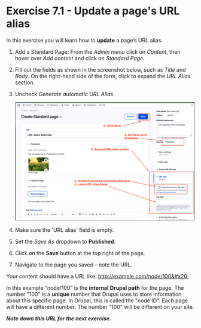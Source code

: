 # Exercise 7.1 - Update a page's URL alias

In this exercise you will learn how to **update** a page’s URL alias.

1. Add a Standard Page: From the _Admin menu_ click on _Content_, then hover over _Add content_ and click on _Standard Page_.
2. Fill out the fields as shown in the screenshot below, such as _Title_ and _Body_. On the right-hand side of the form, click to expand the _URL Alias_ section.
3.  Uncheck _Generate automatic URL Alias_.

    ![Image of update URL alias on Standard page](../.gitbook/assets/Ex-7-1-URL-Alias-1.png)
4. Make sure the 'URL alias' field is empty.
5. Set the _Save As_ dropdown to **Published**.
6. Click on the **Save** button at the top right of the page.
7. Navigate to the page you saved - note the URL.

Your content should have a URL like: http://example.com/node/100&#x20;

In this example “node/100” is the **internal** **Drupal path** for the page. The number "100" is a **unique** number that Drupal uses to store information about this specific page. In Drupal, this is called the "node ID". Each page will have a different number. The number "100" will be different on your site.

_**Note down this URL for the next exercise.**_
